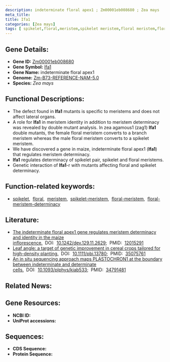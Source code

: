 ```yaml
---
description: indeterminate floral apex1 ; Zm00001eb008680 ; Zea mays
meta_title:
title: Ifa1
categories: [Zea mays]
tags: [ spikelet,floral,meristem,spikelet meristem,floral meristem,floral meristem determinacy ]
---
```


## Gene Details:
- **Gene ID:**	[Zm00001eb008680](https://www.maizegdb.org/gene_center/gene/Zm00001eb008680)
- **Gene Symbol:** <u>Ifa1</u>
- **Gene Name:** indeterminate floral apex1
- **Genome:** [Zm-B73-REFERENCE-NAM-5.0](https://www.maizegdb.org/genome/assembly/Zm-B73-REFERENCE-NAM-5.0)
- **Species:** *Zea mays*

## Functional Descriptions:
   - The defect found in **Ifa1** mutants is specific to meristems and does not affect lateral organs.
   - A role for **Ifa1** in meristem identity in addition to meristem determinacy was revealed by double mutant analysis. In zea agamous1 (zag1) **Ifa1** double mutants, the female floral meristem converts to a branch meristem whereas the male floral meristem converts to a spikelet meristem.
   - We have discovered a gene in maize, indeterminate floral apex1 (**Ifa1**) that regulates meristem determinacy.
   - **Ifa1** regulates determinacy of spikelet pair, spikelet and floral meristems.
   - Genetic interaction of **Ifa1**-r with mutants affecting floral and spikelet determinacy.

## Function-related keywords:
- [spikelet](/tags/spikelet/),&nbsp;&nbsp;[floral](/tags/floral/),&nbsp;&nbsp;[meristem](/tags/meristem/),&nbsp;&nbsp;[spikelet-meristem](/tags/spikelet-meristem/),&nbsp;&nbsp;[floral-meristem](/tags/floral-meristem/),&nbsp;&nbsp;[floral-meristem-determinacy](/tags/floral-meristem-determinacy/)

## Literature:
   - [The indeterminate floral apex1 gene regulates meristem determinacy and identity in the maize inflorescence.]( https://journals.biologists.com/dev/article/129/11/2629/41666/The-indeterminate-floral-apex1-gene-regulates)&nbsp;&nbsp;DOI:&nbsp;&nbsp;[10.1242/dev.129.11.2629](https://journals.biologists.com/dev/article/129/11/2629/41666/The-indeterminate-floral-apex1-gene-regulates);&nbsp;&nbsp;PMID:&nbsp;&nbsp;[12015291](https://pubmed.ncbi.nlm.nih.gov/12015291/)
   - [Leaf angle: a target of genetic improvement in cereal crops tailored for high-density planting.]( https://onlinelibrary.wiley.com/doi/10.1111/pbi.13780)&nbsp;&nbsp;DOI:&nbsp;&nbsp;[10.1111/pbi.13780](https://onlinelibrary.wiley.com/doi/10.1111/pbi.13780);&nbsp;&nbsp;PMID:&nbsp;&nbsp;[35075761](https://pubmed.ncbi.nlm.nih.gov/35075761/)
   - [An in situ sequencing approach maps PLASTOCHRON1 at the boundary between indeterminate and determinate cells.]( https://academic.oup.com/plphys/article/188/2/782/6428669)&nbsp;&nbsp;DOI:&nbsp;&nbsp;[10.1093/plphys/kiab533](https://academic.oup.com/plphys/article/188/2/782/6428669);&nbsp;&nbsp;PMID:&nbsp;&nbsp;[34791481](https://pubmed.ncbi.nlm.nih.gov/34791481/)

## Related News:

## Gene Resources:
- **NCBI ID:** [](https://www.ncbi.nlm.nih.gov/gene/?term=)
- **UniProt accessions:** [](https://www.uniprot.org/uniprotkb//entry)



## Sequences:
- **CDS Sequence:**
- **Protein Sequence:**
